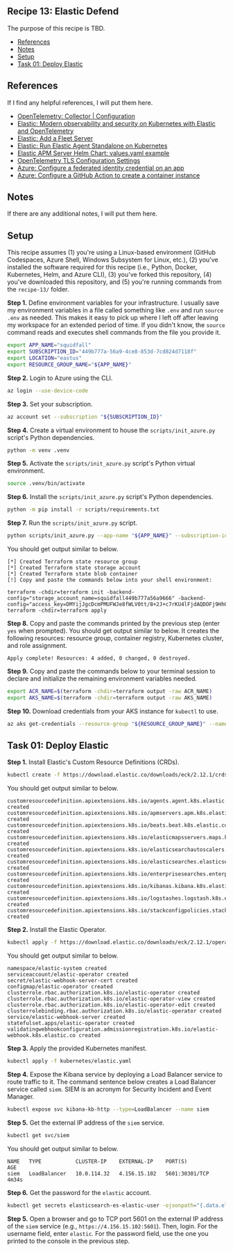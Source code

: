 ## Recipe 13: Elastic Defend
The purpose of this recipe is TBD.
* [References](#references)
* [Notes](#notes)
* [Setup](#setup)
* [Task 01: Deploy Elastic](#task-01-deploy-elastic)

## References
If I find any helpful references, I will put them here. 
* [OpenTelemetry: Collector | Configuration](https://opentelemetry.io/docs/collector/configuration/)
* [Elastic: Modern observability and security on Kubernetes with Elastic and OpenTelemetry](https://www.elastic.co/blog/implementing-kubernetes-observability-security-opentelemetry)
* [Elastic: Add a Fleet Server](https://www.elastic.co/guide/en/fleet/8.5/add-fleet-server-on-prem.html)
* [Elastic: Run Elastic Agent Standalone on Kubernetes](https://www.elastic.co/guide/en/fleet/current/running-on-kubernetes-standalone.html)
* [Elastic APM Server Helm Chart: values.yaml example](https://github.com/elastic/helm-charts/blob/main/apm-server/examples/security/values.yaml)
* [OpenTelemetry TLS Configuration Settings](https://github.com/open-telemetry/opentelemetry-collector/blob/main/config/configtls/README.md)
* [Azure: Configure a federated identity credential on an app](https://learn.microsoft.com/en-us/entra/workload-id/workload-identity-federation-create-trust?pivots=identity-wif-apps-methods-azp#github-actions)
* [Azure: Configure a GitHub Action to create a container instance](https://learn.microsoft.com/en-us/azure/container-instances/container-instances-github-action?tabs=openid)

## Notes
If there are any additional notes, I will put them here. 

## Setup
This recipe assumes (1) you're using a Linux-based environment (GitHub Codespaces, Azure Shell, Windows Subsystem for Linux, etc.), (2) you've installed the software required for this recipe (i.e., Python, Docker, Kubernetes, Helm, and Azure CLI), (3) you've forked this repository, (4) you've downloaded this repository, and (5) you're running commands from the `recipe-13/` folder. 

**Step 1.** Define environment variables for your infrastructure. I usually save my environment variables in a file called something like `.env` and run `source .env` as needed. This makes it easy to pick up where I left off after leaving my workspace for an extended period of time. If you didn't know, the `source` command reads and executes shell commands from the file you provide it.   
```bash
export APP_NAME="squidfall"
export SUBSCRIPTION_ID="449b777a-56a9-4ce8-853d-7cd824d7118f"
export LOCATION="eastus"
export RESOURCE_GROUP_NAME="${APP_NAME}"
```
 
**Step 2.** Login to Azure using the CLI. 
```bash
az login --use-device-code
```

**Step 3.** Set your subscription.
```bash
az account set --subscription "${SUBSCRIPTION_ID}"
```

**Step 4.** Create a virtual environment to house the `scripts/init_azure.py` script's Python dependencies. 
```bash
python -m venv .venv
```

**Step 5.** Activate the `scripts/init_azure.py` script's Python virtual environment. 
```bash
source .venv/bin/activate
```

**Step 6.** Install the `scripts/init_azure.py` script's Python dependencies.
```bash
python -m pip install -r scripts/requirements.txt
```

**Step 7.** Run the `scripts/init_azure.py` script. 
```bash
python scripts/init_azure.py --app-name "${APP_NAME}" --subscription-id "${SUBSCRIPTION_ID}" --location "${LOCATION}"
```

You should get output similar to below.
```
[*] Created Terraform state resource group
[*] Created Terraform state storage account
[*] Created Terraform state blob container
[!] Copy and paste the commands below into your shell environment:

terraform -chdir=terraform init -backend-config="storage_account_name=squidfall449b777a56a9666" -backend-config="access_key=DMYijJgcDcmPMUFWJe8fWLV0tt/8+2J+c7rKU4lFjdAQDOFj9HhQnulZwA2Ui+m8tmtKSLp8b6Rb+ASt+Rr666=="
terraform -chdir=terraform apply
```

**Step 8.** Copy and paste the commands printed by the previous step (enter `yes` when prompted). You should get output similar to below. It creates the following resources: resource group, container registry, Kubernetes cluster, and role assignment. 
```
Apply complete! Resources: 4 added, 0 changed, 0 destroyed.
```

**Step 9.** Copy and paste the commands below to your terminal session to declare and initialize the remaining environment variables needed.
```bash
export ACR_NAME=$(terraform -chdir=terraform output -raw ACR_NAME)
export AKS_NAME=$(terraform -chdir=terraform output -raw AKS_NAME)
```

**Step 10.** Download credentials from your AKS instance for `kubectl` to use. 
```bash
az aks get-credentials --resource-group "${RESOURCE_GROUP_NAME}" --name "${AKS_NAME}"
```

## Task 01: Deploy Elastic
**Step 1.** Install Elastic's Custom Resource Definitions (CRDs).
```bash
kubectl create -f https://download.elastic.co/downloads/eck/2.12.1/crds.yaml
```

You should get output similar to below.
```
customresourcedefinition.apiextensions.k8s.io/agents.agent.k8s.elastic.co created
customresourcedefinition.apiextensions.k8s.io/apmservers.apm.k8s.elastic.co created
customresourcedefinition.apiextensions.k8s.io/beats.beat.k8s.elastic.co created
customresourcedefinition.apiextensions.k8s.io/elasticmapsservers.maps.k8s.elastic.co created
customresourcedefinition.apiextensions.k8s.io/elasticsearchautoscalers.autoscaling.k8s.elastic.co created
customresourcedefinition.apiextensions.k8s.io/elasticsearches.elasticsearch.k8s.elastic.co created
customresourcedefinition.apiextensions.k8s.io/enterprisesearches.enterprisesearch.k8s.elastic.co created
customresourcedefinition.apiextensions.k8s.io/kibanas.kibana.k8s.elastic.co created
customresourcedefinition.apiextensions.k8s.io/logstashes.logstash.k8s.elastic.co created
customresourcedefinition.apiextensions.k8s.io/stackconfigpolicies.stackconfigpolicy.k8s.elastic.co created
```

**Step 2.** Install the Elastic Operator.
```bash
kubectl apply -f https://download.elastic.co/downloads/eck/2.12.1/operator.yaml
```

You should get output similar to below.
```
namespace/elastic-system created
serviceaccount/elastic-operator created
secret/elastic-webhook-server-cert created
configmap/elastic-operator created
clusterrole.rbac.authorization.k8s.io/elastic-operator created
clusterrole.rbac.authorization.k8s.io/elastic-operator-view created
clusterrole.rbac.authorization.k8s.io/elastic-operator-edit created
clusterrolebinding.rbac.authorization.k8s.io/elastic-operator created
service/elastic-webhook-server created
statefulset.apps/elastic-operator created
validatingwebhookconfiguration.admissionregistration.k8s.io/elastic-webhook.k8s.elastic.co created
```

**Step 3.** Apply the provided Kubernetes manifest. 
```bash
kubectl apply -f kubernetes/elastic.yaml
```

**Step 4.** Expose the Kibana service by deploying a Load Balancer service to route traffic to it. The command sentence below creates a Load Balancer service called `siem`. SIEM is an acronym for Security Incident and Event Manager. 
```bash
kubectl expose svc kibana-kb-http --type=LoadBalancer --name siem
```

**Step 5.** Get the external IP address of the `siem` service. 
```bash
kubectl get svc/siem
```

You should get output similar to below. 
```
NAME   TYPE           CLUSTER-IP    EXTERNAL-IP    PORT(S)          AGE
siem   LoadBalancer   10.0.114.32   4.156.15.102   5601:30301/TCP   4m34s
```

**Step 6.** Get the password for the `elastic` account. 
```bash
kubectl get secrets elasticsearch-es-elastic-user -ojsonpath="{.data.elastic}" | base64 -d && echo ""
```

**Step 5.** Open a browser and go to TCP port 5601 on the external IP address of the `siem` service (e.g., `https://4.156.15.102:5601`). Then, login. For the username field, enter `elastic`. For the password field, use the one you printed to the console in the previous step.